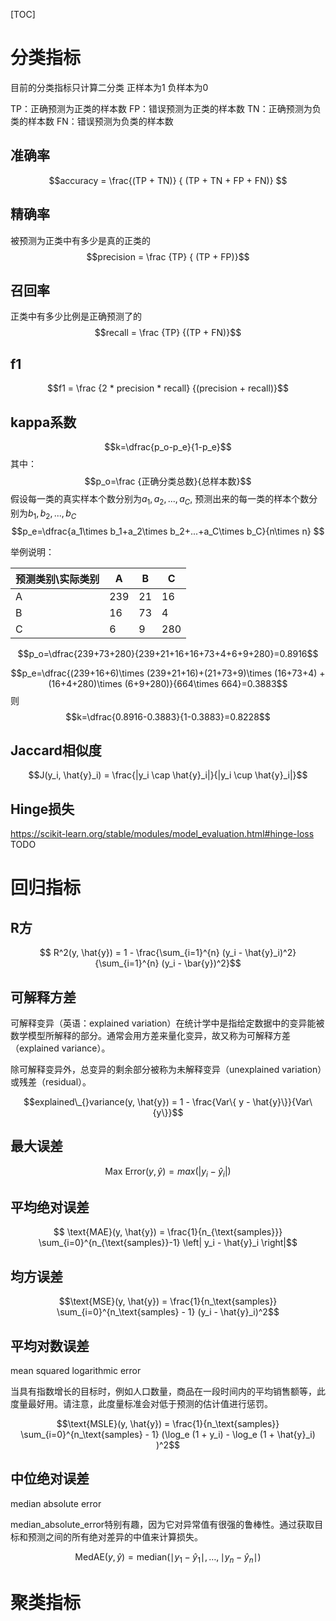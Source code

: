 [TOC]

# 分类指标
目前的分类指标只计算二分类 正样本为1 负样本为0

TP：正确预测为正类的样本数
FP：错误预测为正类的样本数
TN：正确预测为负类的样本数
FN：错误预测为负类的样本数

## 准确率
$$accuracy = \frac{(TP + TN)} { (TP + TN + FP + FN)} $$
## 精确率

被预测为正类中有多少是真的正类的
$$precision = \frac {TP} { (TP + FP)}$$
## 召回率
正类中有多少比例是正确预测了的
$$recall = \frac {TP}  {(TP + FN)}$$

## f1
$$f1 = \frac {2 * precision * recall}  {(precision + recall)}$$

## kappa系数
$$k=\dfrac{p_o-p_e}{1-p_e}$$
其中：
$$p_o=\frac {正确分类总数}{总样本数}$$
假设每一类的真实样本个数分别为$a_1,a_2,...,a_C$, 预测出来的每一类的样本个数分别为$b_1,b_2,...,b_C$
$$p_e=\dfrac{a_1\times b_1+a_2\times b_2+...+a_C\times b_C}{n\times n} $$

举例说明：

预测类别\实际类别|A|B|C
----|----|----|----
A|239|21|16
B|16|73|4
C|6|9|280
$$p_o=\dfrac{239+73+280}{239+21+16+16+73+4+6+9+280}=0.8916$$

$$p_e=\dfrac{(239+16+6)\times (239+21+16)+(21+73+9)\times (16+73+4) +(16+4+280)\times (6+9+280)}{664\times 664}=0.3883$$
则
$$k=\dfrac{0.8916-0.3883}{1-0.3883}=0.8228$$

## Jaccard相似度
$$J(y_i, \hat{y}_i) = \frac{|y_i \cap \hat{y}_i|}{|y_i \cup \hat{y}_i|}$$

## Hinge损失
https://scikit-learn.org/stable/modules/model_evaluation.html#hinge-loss TODO
# 回归指标
## R方
   $$ R^2(y, \hat{y}) = 1 - \frac{\sum_{i=1}^{n} (y_i - \hat{y}_i)^2}{\sum_{i=1}^{n} (y_i - \bar{y})^2}$$
   
  

## 可解释方差

可解释变异（英语：explained variation）在统计学中是指给定数据中的变异能被数学模型所解释的部分。通常会用方差来量化变异，故又称为可解释方差（explained variance）。

除可解释变异外，总变异的剩余部分被称为未解释变异（unexplained variation）或残差（residual）。

$$explained\_{}variance(y, \hat{y}) = 1 - \frac{Var\{ y - \hat{y}\}}{Var\{y\}}$$

## 最大误差
$$ \text{Max Error}(y, \hat{y}) = max(| y_i - \hat{y}_i |)$$
## 平均绝对误差
$$ \text{MAE}(y, \hat{y}) = \frac{1}{n_{\text{samples}}} \sum_{i=0}^{n_{\text{samples}}-1} \left| y_i - \hat{y}_i \right|$$
## 均方误差
$$\text{MSE}(y, \hat{y}) = \frac{1}{n_\text{samples}} \sum_{i=0}^{n_\text{samples} - 1} (y_i - \hat{y}_i)^2$$

## 平均对数误差
mean squared logarithmic error

当具有指数增长的目标时，例如人口数量，商品在一段时间内的平均销售额等，此度量最好用。请注意，此度量标准会对低于预测的估计值进行惩罚。

$$\text{MSLE}(y, \hat{y}) = \frac{1}{n_\text{samples}} \sum_{i=0}^{n_\text{samples} - 1} (\log_e (1 + y_i) - \log_e (1 + \hat{y}_i) )^2$$

## 中位绝对误差

median absolute error

median_absolute_error特别有趣，因为它对异常值有很强的鲁棒性。通过获取目标和预测之间的所有绝对差异的中值来计算损失。

$$\text{MedAE}(y, \hat{y}) = \text{median}(\mid y_1 - \hat{y}_1 \mid, \ldots, \mid y_n - \hat{y}_n \mid)$$
# 聚类指标